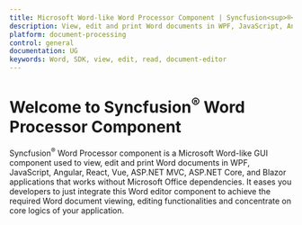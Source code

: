 ```yaml
---
title: Microsoft Word-like Word Processor Component | Syncfusion<sup>®</sup>
description: View, edit and print Word documents in WPF, JavaScript, Angular, React, Vue, ASP.NET MVC, ASP.NET Core, and Blazor applications without Microsoft Office dependencies.
platform: document-processing
control: general
documentation: UG
keywords: Word, SDK, view, edit, read, document-editor
---
```


# Welcome to Syncfusion<sup>®</sup> Word Processor Component

Syncfusion<sup>®</sup> Word Processor component is a Microsoft Word-like GUI component used to view, edit and print Word documents in WPF, JavaScript, Angular, React, Vue, ASP.NET MVC, ASP.NET Core, and Blazor applications that works without Microsoft Office dependencies. It eases you developers to just integrate this Word editor component to achieve the required Word document viewing, editing functionalities and concentrate on core logics of your application.

